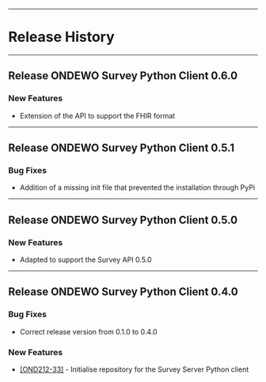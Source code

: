 *****************
# Release History
*****************

## Release ONDEWO Survey Python Client 0.6.0
### New Features
 * Extension of the API to support the FHIR format

*****************
## Release ONDEWO Survey Python Client 0.5.1
### Bug Fixes
 * Addition of a missing init file that prevented the installation through PyPi

*****************
## Release ONDEWO Survey Python Client 0.5.0
### New Features
 * Adapted to support the Survey API 0.5.0

*****************
## Release ONDEWO Survey Python Client 0.4.0

### Bug Fixes
 * Correct release version from 0.1.0 to 0.4.0

### New Features
* [[OND212-33]](https://ondewo.atlassian.net/browse/OND212-33) - Initialise repository for the Survey Server Python client
